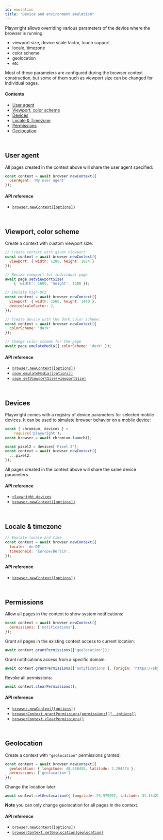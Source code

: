 ```yaml
---
id: emulation
title: "Device and environment emulation"
---
```



Playwright allows overriding various parameters of the device where the browser is running:
  - viewport size, device scale factor, touch support
  - locale, timezone
  - color scheme
  - geolocation
  - etc

Most of these parameters are configured during the browser context construction, but some of them such as viewport size can be changed for individual pages.

#### Contents
- [User agent](#user-agent)
- [Viewport, color scheme](#viewport-color-scheme)
- [Devices](#devices)
- [Locale & Timezone](#locale--timezone)
- [Permissions](#permissions)
- [Geolocation](#geolocation)

<br/>

## User agent

All pages created in the context above will share the user agent specified:

```js
const context = await browser.newContext({
  userAgent: 'My user agent'
});
```

#### API reference

- [`browser.newContext([options])`](./class-browser.md#browsernewcontextoptions)

<br/>

## Viewport, color scheme

Create a context with custom viewport size:

```js
// Create context with given viewport
const context = await browser.newContext({
  viewport: { width: 1280, height: 1024 }
});

// Resize viewport for individual page
await page.setViewportSize(
    { 'width': 1600, 'height': 1200 });

// Emulate high-DPI
const context = await browser.newContext({
  viewport: { width: 2560, height: 1440 },
  deviceScaleFactor: 2,
});

// Create device with the dark color scheme:
const context = await browser.newContext({
  colorScheme: 'dark'
});

// Change color scheme for the page
await page.emulateMedia({ colorScheme: 'dark' });
```

#### API reference

- [`browser.newContext([options])`](./class-browser.md#browsernewcontextoptions)
- [`page.emulateMedia([options])`](./class-page.md#pageemulatemediaoptions)
- [`page.setViewportSize(viewportSize)`](./class-page.md#pagesetviewportsizeviewportsize)

<br/>

## Devices

Playwright comes with a registry of device parameters for selected mobile devices. It can be used to simulate browser behavior on a mobile device:

```js
const { chromium, devices } =
    require('playwright');
const browser = await chromium.launch();

const pixel2 = devices['Pixel 2'];
const context = await browser.newContext({
  ...pixel2,
});
```

All pages created in the context above will share the same device parameters.

#### API reference

- [`playwright.devices`](./class-playwright.md#playwrightdevices)
- [`browser.newContext([options])`](./class-browser.md#browsernewcontextoptions)

<br/>

## Locale & timezone

```js
// Emulate locale and time
const context = await browser.newContext({
  locale: 'de-DE',
  timezoneId: 'Europe/Berlin',
});
```

#### API reference

- [`browser.newContext([options])`](./class-browser.md#browsernewcontextoptions)

<br/>

## Permissions

Allow all pages in the context to show system notifications:
```js
const context = await browser.newContext({
  permissions: ['notifications'],
});
```

Grant all pages in the existing context access to current location:
```js
await context.grantPermissions(['geolocation']);
```

Grant notifications access from a specific domain:
```js
await context.grantPermissions(['notifications'], {origin: 'https://skype.com'} );
```

Revoke all permissions:
```js
await context.clearPermissions();
```

#### API reference

- [`browser.newContext([options])`](./class-browser.md#browsernewcontextoptions)
- [`browserContext.grantPermissions(permissions[][, options])`](./class-browsercontext.md#browsercontextgrantpermissionspermissions-options)
- [`browserContext.clearPermissions()`](./class-browsercontext.md#browsercontextclearpermissions)

<br/>

## Geolocation
Create a context with `"geolocation"` permissions granted:
```js
const context = await browser.newContext({
  geolocation: { longitude: 48.858455, latitude: 2.294474 },
  permissions: ['geolocation']
});
```
Change the location later:

```js
await context.setGeolocation({ longitude: 29.979097, latitude: 31.134256 };
```

**Note** you can only change geolocation for all pages in the context.

#### API reference

- [`browser.newContext([options])`](./class-browser.md#browsernewcontextoptions)
- [`browserContext.setGeolocation(geolocation)`](./class-browser.md#browsercontextsetgeolocationgeolocation)

<br/>
